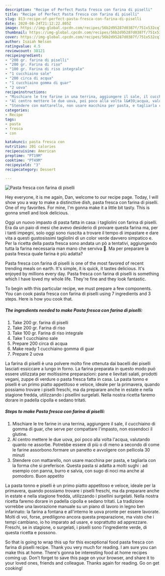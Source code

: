 ```yaml
---
description: "Recipe of Perfect Pasta fresca con farina di piselli"
title: "Recipe of Perfect Pasta fresca con farina di piselli"
slug: 813-recipe-of-perfect-pasta-fresca-con-farina-di-piselli
date: 2020-08-24T21:12:22.805Z
image: https://img-global.cpcdn.com/recipes/56b2d95287d0387f/751x532cq70/pasta-fresca-con-farina-di-piselli-recipe-main-photo.jpg
thumbnail: https://img-global.cpcdn.com/recipes/56b2d95287d0387f/751x532cq70/pasta-fresca-con-farina-di-piselli-recipe-main-photo.jpg
cover: https://img-global.cpcdn.com/recipes/56b2d95287d0387f/751x532cq70/pasta-fresca-con-farina-di-piselli-recipe-main-photo.jpg
author: Isaiah Nelson
ratingvalue: 4.5
reviewcount: 38121
recipeingredient:
- "200 gr. farina di piselli"
- "200 gr. Farina di riso"
- "100 gr. Farina di riso integrale"
- "1 cucchiaino sale"
- "200 circa di acqua"
- "1 cucchiaino gomma di guar"
- "2 uova"
recipeinstructions:
- "Mischiare le tre farine in una terrina, aggiungere il sale, il cucchiaino di gomma di guar, che serve per compattare l&#39;impasto, non essendoci il glutine."
- "Al centro mettere le due uova, poi poco alla volta l&#39;acqua, valutando quanto ne assorbe. Potrebbe essere di più o di meno a secondo di come le farine assorbono.formare un panetto e avvolgere con pellicola 30 minuti"
- "Stendere con mattarello, non usare macchina per pasta, e tagliarla con la forma che si preferisce. Questa pasta si adatta a molti sughi : ad esempio con panna, burro e salvia, con sugo di noci ma anche al pomodoro. Buon appetito"
categories:
- Recipe
tags:
- pasta
- fresca
- con

katakunci: pasta fresca con 
nutrition: 201 calories
recipecuisine: American
preptime: "PT19M"
cooktime: "PT49M"
recipeyield: "3"
recipecategory: Dessert

---
```



![Pasta fresca con farina di piselli](https://img-global.cpcdn.com/recipes/56b2d95287d0387f/751x532cq70/pasta-fresca-con-farina-di-piselli-recipe-main-photo.jpg)

Hey everyone, it is me again, Dan, welcome to our recipe page. Today, I will show you a way to make a distinctive dish, pasta fresca con farina di piselli. One of my favorites. For mine, I'm gonna make it a little bit tasty. This is gonna smell and look delicious.

Oggi un nuovo impasto di pasta fatta in casa: i tagliolini con farina di piselli. Era da un paio di mesi che avevo desiderio di provare questa farina ma, per i tanti impegni, solo oggi sono riuscita a trovare il tempo di impastare e dare vita a questi gustosissimi tagliolini di un color verde davvero simpatico e. Per la ricetta della pasta fresca sono andata un pò a tentativi, aggiungendo tutta la farina necessaria man mano che serviva 🙂. Ma per preparare la pasta fresca quale farina è più adatta?

Pasta fresca con farina di piselli is one of the most favored of recent trending meals on earth. It's simple, it is quick, it tastes delicious. It's enjoyed by millions every day. Pasta fresca con farina di piselli is something which I have loved my whole life. They're fine and they look fantastic.


To begin with this particular recipe, we must prepare a few components. You can cook pasta fresca con farina di piselli using 7 ingredients and 3 steps. Here is how you cook that.

<!--inarticleads1-->

##### The ingredients needed to make Pasta fresca con farina di piselli:

1. Take 200 gr. farina di piselli
1. Take 200 gr. Farina di riso
1. Take 100 gr. Farina di riso integrale
1. Take 1 cucchiaino sale
1. Prepare 200 circa di acqua
1. Make ready 1 cucchiaino gomma di guar
1. Prepare 2 uova


La farina di piselli è una polvere molto fine ottenuta dai bacelli dei piselli lasciati essiccare a lungo in forno. La farina preparata in questo modo può essere utilizzata per moltissime preparazioni: pane e lievitati salati, prodotti vegani, zuppe di verdure o pasta fresca fatta in casa. La pasta tonno e piselli è un primo piatto appetitoso e veloce, ideale per la primavera, quando possiamo trovare i piselli freschi, ma da preparare anche in estate e nella stagione fredda, utilizzando i pisellini surgelati. Nella nostra ricetta faremo dorare in padella cipolla e sedano tritati. 

<!--inarticleads2-->

##### Steps to make Pasta fresca con farina di piselli:

1. Mischiare le tre farine in una terrina, aggiungere il sale, il cucchiaino di gomma di guar, che serve per compattare l&#39;impasto, non essendoci il glutine.
1. Al centro mettere le due uova, poi poco alla volta l&#39;acqua, valutando quanto ne assorbe. Potrebbe essere di più o di meno a secondo di come le farine assorbono.formare un panetto e avvolgere con pellicola 30 minuti
1. Stendere con mattarello, non usare macchina per pasta, e tagliarla con la forma che si preferisce. Questa pasta si adatta a molti sughi : ad esempio con panna, burro e salvia, con sugo di noci ma anche al pomodoro. Buon appetito


La pasta tonno e piselli è un primo piatto appetitoso e veloce, ideale per la primavera, quando possiamo trovare i piselli freschi, ma da preparare anche in estate e nella stagione fredda, utilizzando i pisellini surgelati. Nella nostra ricetta faremo dorare in padella cipolla e sedano tritati. La tradizione vorrebbe una lavorazione manuale su un piano di lavoro in legno ben infarinato: la farina a fontana e all&#39;interno le uova pronte per essere lavorate. Molti di voi, forse, prediligono ancora questa preparazione, ma visto che i tempi cambiano, io ho imparato ad usare, e soprattutto ad apprezzare. Freschi, se in stagione, o surgelati, i piselli sono l&#39;ingrediente verde, di questa ricetta e possono. 

So that is going to wrap this up for this exceptional food pasta fresca con farina di piselli recipe. Thank you very much for reading. I am sure you can make this at home. There's gonna be interesting food at home recipes coming up. Don't forget to save this page on your browser, and share it to your loved ones, friends and colleague. Thanks again for reading. Go on get cooking!
